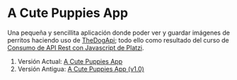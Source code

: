 # A Cute Puppies App
Una pequeña y sencillita aplicación donde poder ver y guardar imágenes de perritos haciendo uso de [TheDogApi](https://thedogapi.com/); todo ello como resultado del curso de [Consumo de API Rest con Javascript de Platzi](https://platzi.com/cursos/api/).

1. Versión Actual: [A Cute Puppies App](https://v-miguel-v.github.io/A-Cute-Puppies-App/)
2. Versión Antigua: [A Cute Puppies App (v1.0)](https://v-miguel-v.github.io/A-Cute-Puppies-App/v1.0/)
